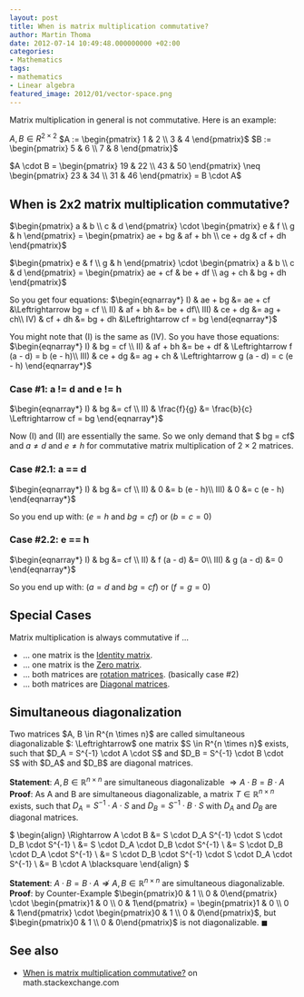 ```yaml
---
layout: post
title: When is matrix multiplication commutative?
author: Martin Thoma
date: 2012-07-14 10:49:48.000000000 +02:00
categories:
- Mathematics
tags:
- mathematics
- Linear algebra
featured_image: 2012/01/vector-space.png
---
```

Matrix multiplication in general is not commutative. Here is an example:

$A, B \in R^{2 \times 2}$
$A := \begin{pmatrix} 
 1 & 2 \\
 3 & 4
\end{pmatrix}$
$B := \begin{pmatrix} 
 5 & 6 \\
 7 & 8
\end{pmatrix}$

$A \cdot B = \begin{pmatrix} 
 19 & 22 \\
 43 & 50
\end{pmatrix} \neq 
\begin{pmatrix} 
 23 & 34 \\
 31 & 46
\end{pmatrix} = B \cdot A$

<h2>When is 2x2 matrix multiplication commutative?</h2>
$\begin{pmatrix} 
 a & b \\
 c & d
\end{pmatrix} \cdot 
\begin{pmatrix} 
 e & f \\
 g & h
\end{pmatrix} = 
\begin{pmatrix}
ae + bg & af + bh \\
ce + dg & cf + dh
\end{pmatrix}$

$\begin{pmatrix} 
 e & f \\
 g & h
\end{pmatrix} \cdot
\begin{pmatrix} 
 a & b \\
 c & d
\end{pmatrix} = 
\begin{pmatrix}
ae + cf & be + df \\
ag + ch & bg + dh
\end{pmatrix}$

So you get four equations:
$\begin{eqnarray*}
I)   & ae + bg &= ae + cf &\Leftrightarrow bg = cf \\
II)  & af + bh &= be + df\\
III) & ce + dg &= ag + ch\\
IV)  & cf + dh &= bg + dh &\Leftrightarrow cf = bg
\end{eqnarray*}$

You might note that (I) is the same as (IV). So you have those equations:
$\begin{eqnarray*}
I)   & bg = cf \\
II)  & af + bh &= be + df & \Leftrightarrow f (a - d) = b (e - h)\\
III) & ce + dg &= ag + ch & \Leftrightarrow g (a - d) = c (e - h)
\end{eqnarray*}$

<h3>Case #1: a != d and e != h</h3>
$\begin{eqnarray*}
I)   & bg          &= cf \\
II)  & \frac{f}{g} &= \frac{b}{c} \Leftrightarrow cf = bg
\end{eqnarray*}$

Now (I) and (II) are essentially the same. So we only demand that $ bg = cf$ and $a \neq d$ and $e \neq h$ for commutative matrix multiplication of $2 \times 2$ matrices.

<h3>Case #2.1: a == d</h3>
$\begin{eqnarray*}
I)   & bg &= cf \\
II)  & 0  &= b (e - h)\\
III) & 0  &= c (e - h)
\end{eqnarray*}$

So you end up with:
($e = h$ and $bg = cf$) or ($b = c = 0$)

<h3>Case #2.2: e == h</h3>
$\begin{eqnarray*}
I)   & bg &= cf \\
II)  & f (a - d) &= 0\\
III) & g (a - d) &= 0
\end{eqnarray*}$

So you end up with:
($a = d$ and $bg = cf$) or ($f = g = 0$)

<h2>Special Cases</h2>
Matrix multiplication is always commutative if ...
<ul>
  <li>... one matrix is the <a href="http://en.wikipedia.org/wiki/Identity_matrix">Identity matrix</a>.</li>
  <li>... one matrix is the <a href="http://en.wikipedia.org/wiki/Zero_matrix">Zero matrix</a>.</li>
  <li>... both matrices are <a href="http://en.wikipedia.org/wiki/Rotation_matrix">rotation matrices</a>. (basically case #2)</li>
  <li>... both matrices are <a href="http://en.wikipedia.org/wiki/Diagonal_matrix">Diagonal matrices</a>.</li>
</ul>

<h2>Simultaneous diagonalization</h2>
Two matrices $A, B \in R^{n \times n}$ are called simultaneous diagonalizable $: \Leftrightarrow$ one matrix $S \in R^{n \times n}$ exists, such that $D_A = S^{-1} \cdot A \cdot S$ and $D_B = S^{-1} \cdot B \cdot S$ with $D_A$ and $D_B$ are diagonal matrices.

<strong>Statement</strong>: $A, B \in \mathbb{R}^{n \times n}$ are simultaneous diagonalizable $\Rightarrow A \cdot B = B \cdot A$
<strong>Proof</strong>:
As A and B are simultaneous diagonalizable, a matrix $T \in \mathbb{R}^{n \times n}$ exists, such that $D_A = S^{-1} \cdot A \cdot S$ and $D_B = S^{-1} \cdot B \cdot S$ with $D_A$ and $D_B$ are diagonal matrices.

$
\begin{align}
\Rightarrow A \cdot B &= S \cdot D_A S^{-1} \cdot  S \cdot D_B \cdot S^{-1} \\
&= S \cdot D_A \cdot D_B \cdot S^{-1} \\
&= S \cdot D_B \cdot D_A \cdot S^{-1} \\
&= S \cdot D_B \cdot S^{-1} \cdot  S \cdot D_A \cdot S^{-1} \\
&= B \cdot A \blacksquare
\end{align} 
$

<strong>Statement</strong>: $A \cdot B = B \cdot A \nRightarrow A, B \in \mathbb{R}^{n \times n}$ are simultaneous diagonalizable.
<strong>Proof</strong>: by Counter-Example
$\begin{pmatrix}0 & 1 \\
0 & 0\end{pmatrix} \cdot
\begin{pmatrix}1 & 0 \\
0 & 1\end{pmatrix} = 
\begin{pmatrix}1 & 0 \\
0 & 1\end{pmatrix} \cdot 
\begin{pmatrix}0 & 1 \\
0 & 0\end{pmatrix}$, but
$\begin{pmatrix}0 & 1 \\
0 & 0\end{pmatrix}$ is not diagonalizable. $\blacksquare$

<h2>See also</h2>
<ul>
  <li><a href="http://math.stackexchange.com/q/170241/6876">When is matrix multiplication commutative?</a> on math.stackexchange.com</li>
</ul>
